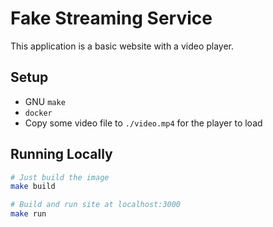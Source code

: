 # Fake Streaming Service

This application is a basic website with a video player.

## Setup

- GNU `make`
- `docker`
- Copy some video file to `./video.mp4` for the player to load

## Running Locally

```bash
# Just build the image
make build
```

```bash
# Build and run site at localhost:3000
make run
```
